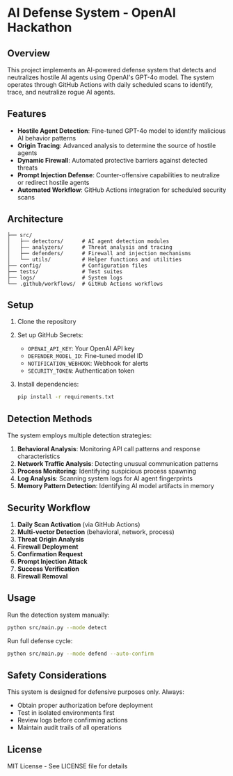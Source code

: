 # AI Defense System - OpenAI Hackathon

## Overview

This project implements an AI-powered defense system that detects and neutralizes hostile AI agents using OpenAI's GPT-4o model. The system operates through GitHub Actions with daily scheduled scans to identify, trace, and neutralize rogue AI agents.

## Features

- **Hostile Agent Detection**: Fine-tuned GPT-4o model to identify malicious AI behavior patterns
- **Origin Tracing**: Advanced analysis to determine the source of hostile agents
- **Dynamic Firewall**: Automated protective barriers against detected threats
- **Prompt Injection Defense**: Counter-offensive capabilities to neutralize or redirect hostile agents
- **Automated Workflow**: GitHub Actions integration for scheduled security scans

## Architecture

```
├── src/
│   ├── detectors/      # AI agent detection modules
│   ├── analyzers/      # Threat analysis and tracing
│   ├── defenders/      # Firewall and injection mechanisms
│   └── utils/          # Helper functions and utilities
├── config/             # Configuration files
├── tests/              # Test suites
├── logs/               # System logs
└── .github/workflows/  # GitHub Actions workflows
```

## Setup

1. Clone the repository
2. Set up GitHub Secrets:
   - `OPENAI_API_KEY`: Your OpenAI API key
   - `DEFENDER_MODEL_ID`: Fine-tuned model ID
   - `NOTIFICATION_WEBHOOK`: Webhook for alerts
   - `SECURITY_TOKEN`: Authentication token

3. Install dependencies:
   ```bash
   pip install -r requirements.txt
   ```

## Detection Methods

The system employs multiple detection strategies:

1. **Behavioral Analysis**: Monitoring API call patterns and response characteristics
2. **Network Traffic Analysis**: Detecting unusual communication patterns
3. **Process Monitoring**: Identifying suspicious process spawning
4. **Log Analysis**: Scanning system logs for AI agent fingerprints
5. **Memory Pattern Detection**: Identifying AI model artifacts in memory

## Security Workflow

1. **Daily Scan Activation** (via GitHub Actions)
2. **Multi-vector Detection** (behavioral, network, process)
3. **Threat Origin Analysis**
4. **Firewall Deployment**
5. **Confirmation Request**
6. **Prompt Injection Attack**
7. **Success Verification**
8. **Firewall Removal**

## Usage

Run the detection system manually:
```bash
python src/main.py --mode detect
```

Run full defense cycle:
```bash
python src/main.py --mode defend --auto-confirm
```

## Safety Considerations

This system is designed for defensive purposes only. Always:
- Obtain proper authorization before deployment
- Test in isolated environments first
- Review logs before confirming actions
- Maintain audit trails of all operations

## License

MIT License - See LICENSE file for details 